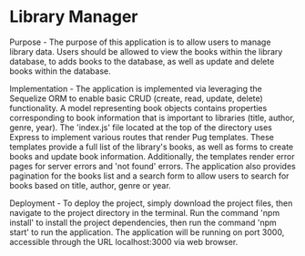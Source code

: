 # Library Manager

Purpose  - The purpose of this application is to allow users to manage library
data. Users should be allowed to view the books within the library database, to
adds books to the database, as well as update and delete books within the
database.

Implementation - The application is implemented via leveraging the Sequelize
ORM to enable basic CRUD (create, read, update, delete) functionality. A model
representing book objects contains properties corresponding to book information
that is important to libraries (title, author, genre, year). The 'index.js' file
located at the top of the directory uses Express to implement various routes
that render Pug templates. These templates provide a full list of the library's
books, as well as forms to create books and update book information.
Additionally, the templates render error pages for server errors and 'not found'
errors. The application also provides pagination for the books list and a search
form to allow users to search for books based on title, author, genre or year.

Deployment - To deploy the project, simply download the project files, then
navigate to the project directory in the terminal. Run the command 'npm install'
to install the project dependencies, then run the command 'npm start' to run the
application. The application will be running on port 3000, accessible through the
URL localhost:3000 via web browser.
